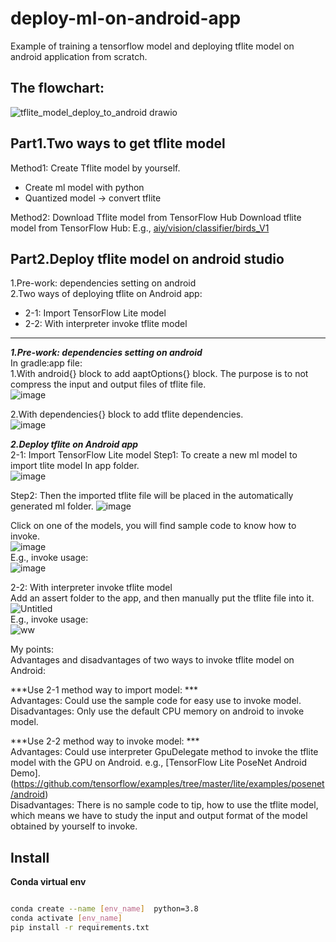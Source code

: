 # deploy-ml-on-android-app
Example of training a tensorflow model and deploying tflite model on android application from scratch.  

## The flowchart:
 ![tflite_model_deploy_to_android drawio](https://user-images.githubusercontent.com/19554347/167766895-e3340be6-7793-4171-96d3-a4615c186ddb.png)   
  




## Part1.Two ways to get tflite model
Method1: Create Tflite model by yourself.   
*  Create ml model with python   
*  Quantized model -> convert tflite   

Method2: Download Tflite model from TensorFlow Hub
  Download tflite model from TensorFlow Hub: E.g., [aiy/vision/classifier/birds_V1](https://tfhub.dev/google/lite-model/aiy/vision/classifier/birds_V1/3)   


## Part2.Deploy tflite model on android studio   
1.Pre-work: dependencies setting on android   
2.Two ways of deploying tflite on Android app:   
*  2-1: Import TensorFlow Lite model      
*  2-2: With interpreter invoke tflite model   
-----------------------------------------------------------      
***1.Pre-work: dependencies setting on android***   
In gradle:app file:   
1.With android{} block to add aaptOptions{} block. The purpose is to not compress the input and output files of tflite file.   
![image](https://user-images.githubusercontent.com/19554347/167754536-9425d678-ccc0-42ad-8f16-21faa09801fa.png)   

2.With dependencies{} block to add tflite dependencies.   
![image](https://user-images.githubusercontent.com/19554347/167754733-c60f2e8c-c5ef-4e7d-9e81-7643ebd3da19.png)   

***2.Deploy tflite on Android app***   
2-1: Import TensorFlow Lite model
Step1: To create a new ml model to import tlite model In app folder.   
![image](https://user-images.githubusercontent.com/19554347/167755002-94d39cdd-7dde-446a-a3ed-261b6fc504fd.png)   

Step2: Then the imported tflite file will be placed in the automatically generated ml folder. 
![image](https://user-images.githubusercontent.com/19554347/167755361-7d096ce2-b72a-4a97-96f4-0a3cf65590a1.png)   

Click on one of the models, you will find sample code to know how to invoke.   
![image](https://user-images.githubusercontent.com/19554347/167756290-84f8fdc0-00f6-4dba-936a-5571fb8a6639.png)   
E.g., invoke usage:   
![image](https://user-images.githubusercontent.com/19554347/167756364-addd8226-033c-4210-8e10-70924f8f5e31.png)

2-2: With interpreter invoke tflite model   
Add an assert folder to the app, and then manually put the tflite file into it.   
![Untitled](https://user-images.githubusercontent.com/19554347/167756527-b01ad3b5-10b6-433e-9002-ee35c61c090a.png)   
E.g., invoke usage:   
![ww](https://user-images.githubusercontent.com/19554347/167757452-5a15805f-9ba9-4fbf-a859-d9bb24be426a.png)   

My points:   
Advantages and disadvantages of two ways to invoke tflite model on Android:   

***Use 2-1 method way to import model: ***   
Advantages: Could use the sample code for easy use to invoke model.   
Disadvantages: Only use the default CPU memory on android to invoke model.   


***Use 2-2 method way to invoke model: ***   
Advantages: Could use interpreter GpuDelegate method to invoke the tflite model with the GPU on Android.  e.g., [TensorFlow Lite PoseNet Android Demo].(https://github.com/tensorflow/examples/tree/master/lite/examples/posenet/android)   
Disadvantages: There is no sample code to tip, how to use the tflite model, which means we have to study the input and output format of the model obtained by yourself to invoke.










## Install     

**Conda virtual env**  
```bash

conda create --name [env_name]  python=3.8
conda activate [env_name]
pip install -r requirements.txt
```   
